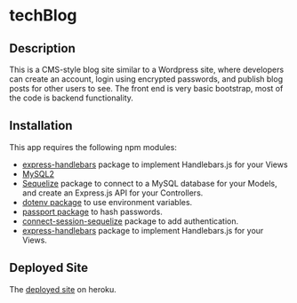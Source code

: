 # techBlog

## Description

This is a CMS-style blog site similar to a Wordpress site, where developers can create an account, login using encrypted passwords, and publish blog posts for other users to see. The front end is very basic bootstrap, most of the code is backend functionality.

## Installation

This app requires the following npm modules:

* [express-handlebars](https://www.npmjs.com/package/express-handlebars) package to implement Handlebars.js for your Views 
* [MySQL2](https://www.npmjs.com/package/mysql2)
* [Sequelize](https://www.npmjs.com/package/sequelize) package to connect to a MySQL database for your Models, and create an Express.js API for your Controllers.
* [dotenv package](https://www.npmjs.com/package/dotenv) to use environment variables.
* [passport package](https://www.npmjs.com/package/passport) to hash passwords. 
* [connect-session-sequelize](https://www.npmjs.com/package/connect-session-sequelize) package to add authentication.
* [express-handlebars](https://www.npmjs.com/package/express-handlebars) package to implement Handlebars.js for your Views.

## Deployed Site

The [deployed site](https://aqueous-springs-67175.herokuapp.com/) on heroku.


